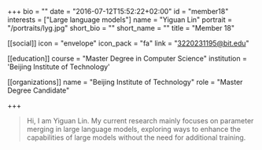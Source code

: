 +++
bio = ""
date = "2016-07-12T15:52:22+02:00"
id = "member18"
interests = ["Large language models"]
name = "Yiguan Lin"
portrait = "/portraits/lyg.jpg"
short_bio = ""
short_name = ""
title = "Member 18"

[[social]]
    icon = "envelope"
    icon_pack = "fa"
    link = "3220231195@bit.edu"

[[education]]
    course = "Master Degree in Computer Science"
    institution = 'Beijing Institute of Technology'

[[organizations]]
    name = "Beijing Institute of Technology"
    role = "Master Degree Candidate"

+++

> Hi, I am Yiguan Lin. My current research mainly focuses on parameter merging 
> in large language models, exploring ways to enhance the capabilities of large 
> models without the need for additional training.